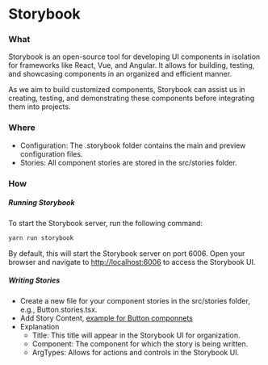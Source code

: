 # Storybook

### What

Storybook is an open-source tool for developing UI components in isolation for frameworks like React, Vue, and Angular. It allows for building, testing, and showcasing components in an organized and efficient manner.

As we aim to build customized components, Storybook can assist us in creating, testing, and demonstrating these components before integrating them into projects.

### Where

- Configuration: The .storybook folder contains the main and preview configuration files.
- Stories: All component stories are stored in the src/stories folder.

### How

##### Running Storybook

To start the Storybook server, run the following command:

```sh
yarn run storybook
```

By default, this will start the Storybook server on port 6006. Open your browser and navigate to <http://localhost:6006> to access the Storybook UI.

##### Writing Stories

- Create a new file for your component stories in the src/stories folder, e.g., Button.stories.tsx.
- Add Story Content, [example for Button componnets](../src/stories/Button.stories.tsx)
- Explanation
  - Title: This title will appear in the Storybook UI for organization.
  - Component: The component for which the story is being written.
  - ArgTypes: Allows for actions and controls in the Storybook UI.
